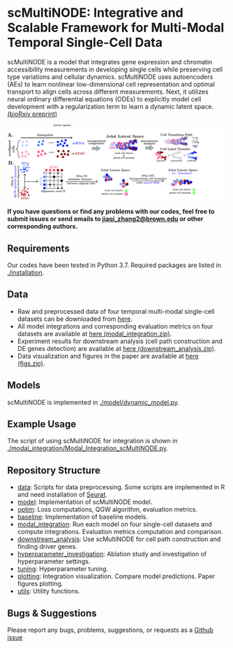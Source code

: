 # scMultiNODE: Integrative and Scalable Framework for Multi-Modal Temporal Single-Cell Data

scMultiNODE is a model that integrates gene expression and chromatin accessibility measurements in developing single cells 
while preserving cell type variations and cellular dynamics. scMultiNODE uses autoencoders (AEs) to learn nonlinear low-dimensional 
cell representation and optimal transport to align cells across different measurements. Next, it utilizes neural ordinary 
differential equations (ODEs) to explicitly model cell development with a regularization term to learn a dynamic latent space.
[(bioRxiv preprint)](https://www.biorxiv.org/content/10.1101/2024.10.27.620531v2)

![scMultiNODE model overview](https://github.com/rsinghlab/scMultiNODE/blob/main/model_illustration.jpg?raw=true)

**If you have questions or find any problems with our codes, feel free to submit issues or send emails to jiaqi_zhang2@brown.edu or other corresponding authors.**


## Requirements

Our codes have been tested in Python 3.7. Required packages are listed in [./installation](./installation).

## Data

- Raw and preprocessed data of four temporal multi-modal single-cell datasets can be downloaded from [here](https://doi.org/10.6084/m9.figshare.27420657.v1).
- All model integrations and corresponding evaluation metrics on four datasets are available at [here (modal_integration.zip)](https://doi.org/10.6084/m9.figshare.27418872.v2).
- Experiment results for downstream analysis (cell path construction and DE genes detection) are available at [here (downstream_analysis.zip)](https://doi.org/10.6084/m9.figshare.27418872.v2).
- Data visualization and figures in the paper are available at [here (figs.zip)](https://doi.org/10.6084/m9.figshare.27418872.v2).


## Models

scMultiNODE is implemented in [./model/dynamic_model.py](./model/dynamic_model.py). 


## Example Usage

The script of using scMultiNODE for integration is shown in [./modal_integration/Modal_Integration_scMultiNODE.py](./modal_integration/Modal_Integration_scMultiNODE.py).


## Repository Structure

- [data](./data): Scripts for data preprocessing. Some scripts are implemented in R and need installation of [Seurat](https://satijalab.org/seurat/).
- [model](./model): Implementation of scMultiNODE model.
- [optim](./optim): Loss computations, QGW algorithm, evaluation metrics.
- [baseline](./baseline): Implementation of baseline models.
- [modal_integration](./modal_integration): Run each model on four single-cell datasets and compute integrations. Evaluation metrics computation and comparison.
- [downstream_analysis](./downstream_analysis): Use scMultiNODE for cell path construction and finding driver genes.
- [hyperparameter_investigation](./hyperparameter_investigation): Ablation study and investigation of hyperparameter settings.
- [tuning](./tuning): Hyperparameter tuning.
- [plotting](./plotting): Integration visualization. Compare model predictions. Paper figures plotting.
- [utils](./utils): Utility functions.


## Bugs & Suggestions

Please report any bugs, problems, suggestions, or requests as a [Github issue](https://github.com/rsinghlab/scMultiNODE/issues)


